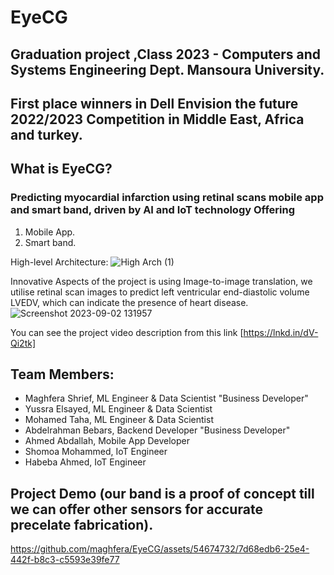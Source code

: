 # EyeCG
## Graduation project ,Class 2023 - Computers and Systems Engineering Dept. Mansoura University.
## First place winners in Dell Envision the future 2022/2023 Competition in Middle East, Africa and turkey.
## What is EyeCG?
### Predicting myocardial infarction using retinal scans mobile app and smart band, driven by AI and IoT technology Offering
1. Mobile App.
2. Smart band.

High-level Architecture:
   ![High Arch (1)](https://github.com/maghfera/EyeCG/assets/54674732/8a55332f-2e6b-4beb-9b4f-a26378bc028c)

Innovative Aspects of the project is using Image-to-image translation, we utilise retinal scan images to predict left ventricular end-diastolic volume LVEDV, which can indicate the presence of heart disease. 
  ![Screenshot 2023-09-02 131957](https://github.com/maghfera/EyeCG/assets/54674732/e3adaa5c-e924-48fc-840f-57fffdb1a211)

You can see the project video description from this link 
[https://lnkd.in/dV-Qi2tk]
  ## Team Members:
  - Maghfera Shrief, ML Engineer & Data Scientist "Business Developer" 
  - Yussra Elsayed, ML Engineer & Data Scientist
  - Mohamed Taha, ML Engineer & Data Scientist
  - Abdelrahman Bebars, Backend Developer "Business Developer" 
  - Ahmed Abdallah, Mobile App Developer
  - Shomoa Mohammed, IoT Engineer
  - Habeba Ahmed, IoT Engineer

## Project Demo (our band is a proof of concept till we can offer other sensors for accurate precelate fabrication).
https://github.com/maghfera/EyeCG/assets/54674732/7d68edb6-25e4-442f-b8c3-c5593e39fe77
